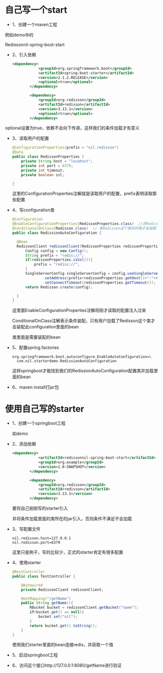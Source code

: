 # 自己写一个start

- 1、创建一个maven工程

例如demo中的

Redissonnil-spring-boot-start

- 2、引入依赖

  ```xml
  <dependency>
              <groupId>org.springframework.boot</groupId>
              <artifactId>spring-boot-starter</artifactId>
              <version>2.1.2.RELEASE</version>
              <optional>true</optional>
          </dependency>
  
          <dependency>
              <groupId>org.redisson</groupId>
              <artifactId>redisson</artifactId>
              <version>3.13.1</version>
              <optional>true</optional>
          </dependency>
  ```

optional设置为true，依赖不会向下传递，这样我们的条件加载才有意义

- 3、读取用户的配置

  ```java
  @ConfigurationProperties(prefix = "nil.redisson")
  @Data
  public class RedissonProperties {
      private String host = "locahost";
      private int port = 6379;
      private int timeout;
      private boolean ssl;
  
  }
  ```

  这里的ConfigurationProperties注解就是读取用户的配置，prefix表明读取那些配置

- 4、写configuration类

  ```java
  @Configuration
  @EnableConfigurationProperties(RedissonProperties.class)  //将RedissonProperties引入
  @ConditionalOnClass(Redisson.class)  // 有Redisson这个类的时候才会装配
  public class RedissionAutoConfiguration {
  
  	@Bean
  	RedissonClient redissonClient(RedissonProperties redissonProperties){
  		Config config = new Config();
  		String prefix = "redis://";
  		if(redissonProperties.isSsl()){
  			prefix = "rediss://";
  		}
  		SingleServerConfig singleServerConfig = config.useSingleServer()
  				.setAddress(prefix+redissonProperties.getHost()+":"+redissonProperties.getPort())
  				.setConnectTimeout(redissonProperties.getTimeout());
  		return Redisson.create(config);
  
  	}
  }
  ```

  这里面EnableConfigurationProperties注解将刚才读取的配置注入过来

  ConditionalOnClass注解表示条件装配，只有用户加载了Redisson这个类才会装配此configuration里面的bean

  类里面是需要装配的bean

- 5、配置spring.factories

  ```properties
  org.springframework.boot.autoconfigure.EnableAutoConfiguration=\
    com.nil.starterdemo.RedissionAutoConfiguration
  ```

  这样springboot才能找到我们的RedissionAutoConfiguration配置类并加载里面的bean

- 6、maven install打jar包





# 使用自己写的starter

- 1、创建一个springboot工程

  如demo

- 2、添加依赖

  ```xml
  <dependency>
              <artifactId>redissonnil-spring-boot-start</artifactId>
              <groupId>org.example</groupId>
              <version>1.0-SNAPSHOT</version>
          </dependency>
  
          <dependency>
              <groupId>org.redisson</groupId>
              <artifactId>redisson</artifactId>
              <version>3.13.1</version>
          </dependency>
  ```

  要将自己刚刚写的starter引入

  并将条件加载里面的类所在的jar引入，否则条件不满足不会加载

- 3、写配置文件

  ```properties
  nil.redisson.host=127.0.0.1
  nil.redisson.port=6379
  ```

  这里只是例子，写的比较少，正式的starter肯定有很多配置

- 4、使用starter

  ```java
  @RestController
  public class TestController {
  
      @Autowired
      private RedissonClient redissonClient;
  
      @GetMapping("/getName")
      public String getName(){
          RBucket bucket = redissonClient.getBucket("name");
          if(bucket.get() == null){
              bucket.set("nil");
          }
          return bucket.get().toString();
      }
  }
  ```

  使用我们starter里面的bean连接redis，并获取一个值

- 5、启动springboot工程

- 6、访问这个接口http://127.0.0.1:8080/getName进行验证

  

